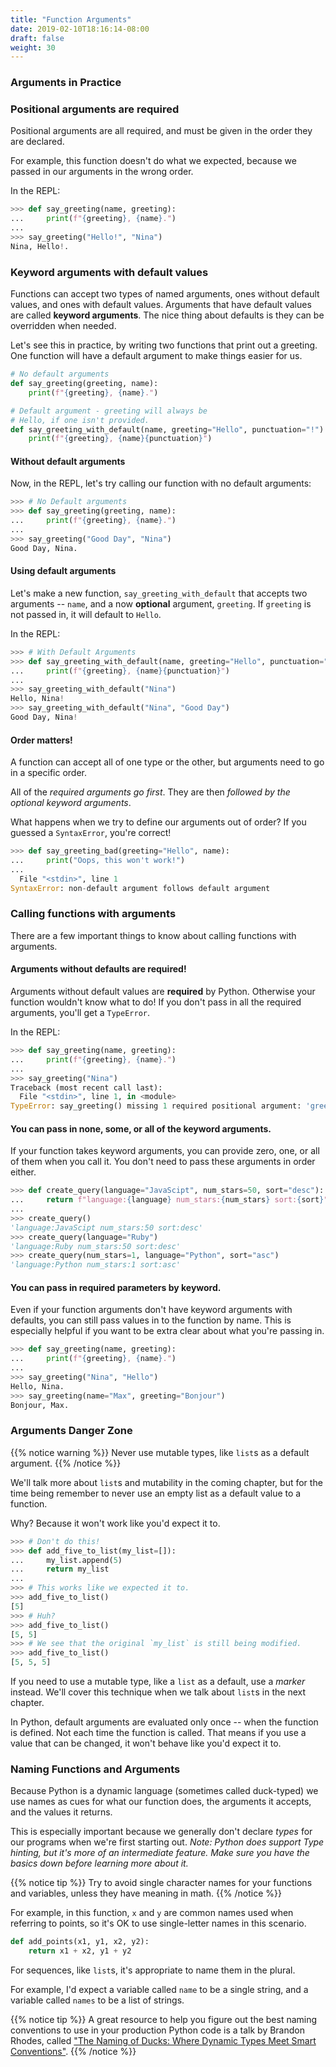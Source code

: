 ```yaml
---
title: "Function Arguments"
date: 2019-02-10T18:16:14-08:00
draft: false
weight: 30
---
```


### Arguments in Practice

### Positional arguments are required

Positional arguments are all required, and must be given in the order they are declared.

For example, this function doesn't do what we expected, because we passed in our arguments in the wrong order.

In the REPL:

```python
>>> def say_greeting(name, greeting):
...     print(f"{greeting}, {name}.")
...
>>> say_greeting("Hello!", "Nina")
Nina, Hello!.
```

### Keyword arguments with default values

Functions can accept two types of named arguments, ones without default values, and ones with default values. Arguments that have default values are called **keyword arguments**. The nice thing about defaults is they can be overridden when needed.

Let's see this in practice, by writing two functions that print out a greeting. One function will have a default argument to make things easier for us.

```python
# No default arguments
def say_greeting(greeting, name):
    print(f"{greeting}, {name}.")

# Default argument - greeting will always be
# Hello, if one isn't provided.
def say_greeting_with_default(name, greeting="Hello", punctuation="!"):
    print(f"{greeting}, {name}{punctuation}")
```

#### Without default arguments

Now, in the REPL, let's try calling our function with no default arguments:

```python
>>> # No Default arguments
>>> def say_greeting(greeting, name):
...     print(f"{greeting}, {name}.")
...
>>> say_greeting("Good Day", "Nina")
Good Day, Nina.
```

#### Using default arguments

Let's make a new function, `say_greeting_with_default` that accepts two arguments -- `name`, and a now **optional** argument, `greeting`. If `greeting` is not passed in, it will default to `Hello`.

In the REPL:

```python
>>> # With Default Arguments
>>> def say_greeting_with_default(name, greeting="Hello", punctuation="!"):
...     print(f"{greeting}, {name}{punctuation}")
...
>>> say_greeting_with_default("Nina")
Hello, Nina!
>>> say_greeting_with_default("Nina", "Good Day")
Good Day, Nina!
```

#### Order matters!

A function can accept all of one type or the other, but arguments need to go in a specific order.

All of the *required arguments go first*. They are then *followed by the optional keyword arguments*.

What happens when we try to define our arguments out of order? If you guessed a `SyntaxError`, you're correct!

```python
>>> def say_greeting_bad(greeting="Hello", name):
...     print("Oops, this won't work!")
...
  File "<stdin>", line 1
SyntaxError: non-default argument follows default argument
```

### Calling functions with arguments

There are a few important things to know about calling functions with arguments.

#### Arguments without defaults are **required**!

Arguments without default values are **required** by Python. Otherwise your function wouldn't know what to do! If you don't pass in all the required arguments, you'll get a `TypeError`.

In the REPL:
```python
>>> def say_greeting(name, greeting):
...     print(f"{greeting}, {name}.")
...
>>> say_greeting("Nina")
Traceback (most recent call last):
  File "<stdin>", line 1, in <module>
TypeError: say_greeting() missing 1 required positional argument: 'greeting'
```

#### You can pass in none, some, or all of the keyword arguments.

If your function takes keyword arguments, you can provide zero, one, or all of them when you call it. You don't need to pass these arguments in order either.

```python
>>> def create_query(language="JavaScipt", num_stars=50, sort="desc"):
...     return f"language:{language} num_stars:{num_stars} sort:{sort}"
...
>>> create_query()
'language:JavaScipt num_stars:50 sort:desc'
>>> create_query(language="Ruby")
'language:Ruby num_stars:50 sort:desc'
>>> create_query(num_stars=1, language="Python", sort="asc")
'language:Python num_stars:1 sort:asc'
```

#### You can pass in required parameters by keyword.

Even if your function arguments don't have keyword arguments with defaults, you can still pass values in to the function by name. This is especially helpful if you want to be extra clear about what you're passing in.

```python
>>> def say_greeting(name, greeting):
...     print(f"{greeting}, {name}.")
...
>>> say_greeting("Nina", "Hello")
Hello, Nina.
>>> say_greeting(name="Max", greeting="Bonjour")
Bonjour, Max.
```

### Arguments Danger Zone

{{% notice warning %}}
Never use mutable types, like `list`s as a default argument.
{{% /notice %}}

We'll talk more about `list`s and mutability in the coming chapter, but for the time being remember to never use an empty list as a default value to a function.

Why? Because it won't work like you'd expect it to.

```python
>>> # Don't do this!
>>> def add_five_to_list(my_list=[]):
...     my_list.append(5)
...     return my_list
...
>>> # This works like we expected it to.
>>> add_five_to_list()
[5]
>>> # Huh?
>>> add_five_to_list()
[5, 5]
>>> # We see that the original `my_list` is still being modified.
>>> add_five_to_list()
[5, 5, 5]
```

If you need to use a mutable type, like a `list` as a default, use a *marker* instead. We'll cover this technique when we talk about `list`s in the next chapter.

In Python, default arguments are evaluated only once -- when the function is defined. Not each time the function is called. That means if you use a value that can be changed, it won't behave like you'd expect it to.

### Naming Functions and Arguments

Because Python is a dynamic language (sometimes called duck-typed) we use names as cues for what our function does, the arguments it accepts, and the values it returns.

This is especially important because we generally don't declare *types* for our programs when we're first starting out. *Note: Python does support Type hinting, but it's more of an intermediate feature. Make sure you have the basics down before learning more about it.*

{{% notice tip %}}
Try to avoid single character names for your functions and variables, unless they have meaning in math.
{{% /notice %}}

For example, in this function, `x` and `y` are common names used when referring to points, so it's OK to use single-letter names in this scenario.

```python
def add_points(x1, y1, x2, y2):
    return x1 + x2, y1 + y2
```

For sequences, like `list`s, it's appropriate to name them in the plural.

For example, I'd expect a variable called `name` to be a single string, and a variable called `names` to be a list of strings.

{{% notice tip %}}
A great resource to help you figure out the best naming conventions to use in your production Python code is a talk by Brandon Rhodes, called ["The Naming of Ducks: Where Dynamic Types Meet Smart Conventions"](https://www.youtube.com/watch?v=YklKUuDpX5c).
{{% /notice %}}
